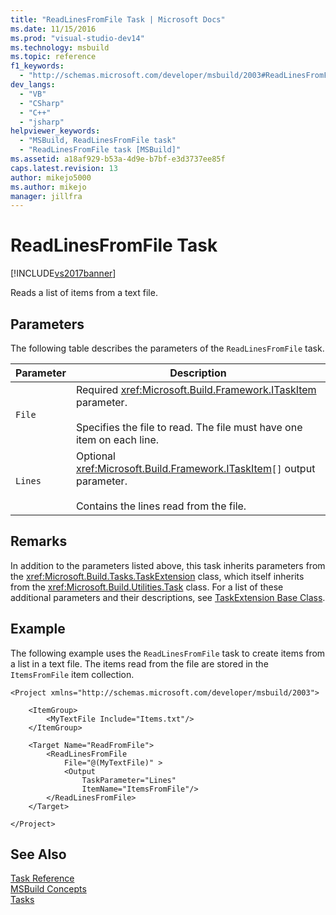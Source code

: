 ```yaml
---
title: "ReadLinesFromFile Task | Microsoft Docs"
ms.date: 11/15/2016
ms.prod: "visual-studio-dev14"
ms.technology: msbuild
ms.topic: reference
f1_keywords: 
  - "http://schemas.microsoft.com/developer/msbuild/2003#ReadLinesFromFile"
dev_langs: 
  - "VB"
  - "CSharp"
  - "C++"
  - "jsharp"
helpviewer_keywords: 
  - "MSBuild, ReadLinesFromFile task"
  - "ReadLinesFromFile task [MSBuild]"
ms.assetid: a18af929-b53a-4d9e-b7bf-e3d3737ee85f
caps.latest.revision: 13
author: mikejo5000
ms.author: mikejo
manager: jillfra
---
```

# ReadLinesFromFile Task
[!INCLUDE[vs2017banner](../includes/vs2017banner.md)]

  
Reads a list of items from a text file.  
  
## Parameters  
 The following table describes the parameters of the `ReadLinesFromFile` task.  
  
|Parameter|Description|  
|---------------|-----------------|  
|`File`|Required <xref:Microsoft.Build.Framework.ITaskItem> parameter.<br /><br /> Specifies the file to read. The file must have one item on each line.|  
|`Lines`|Optional <xref:Microsoft.Build.Framework.ITaskItem>`[]` output parameter.<br /><br /> Contains the lines read from the file.|  
  
## Remarks  
 In addition to the parameters listed above, this task inherits parameters from the <xref:Microsoft.Build.Tasks.TaskExtension> class, which itself inherits from the <xref:Microsoft.Build.Utilities.Task> class. For a list of these additional parameters and their descriptions, see [TaskExtension Base Class](../msbuild/taskextension-base-class.md).  
  
## Example  
 The following example uses the `ReadLinesFromFile` task to create items from a list in a text file. The items read from the file are stored in the `ItemsFromFile` item collection.  
  
```  
<Project xmlns="http://schemas.microsoft.com/developer/msbuild/2003">  
  
    <ItemGroup>  
        <MyTextFile Include="Items.txt"/>  
    </ItemGroup>  
  
    <Target Name="ReadFromFile">  
        <ReadLinesFromFile  
            File="@(MyTextFile)" >  
            <Output  
                TaskParameter="Lines"  
                ItemName="ItemsFromFile"/>  
        </ReadLinesFromFile>  
    </Target>  
  
</Project>  
```  
  
## See Also  
 [Task Reference](../msbuild/msbuild-task-reference.md)   
 [MSBuild Concepts](../msbuild/msbuild-concepts.md)   
 [Tasks](../msbuild/msbuild-tasks.md)
